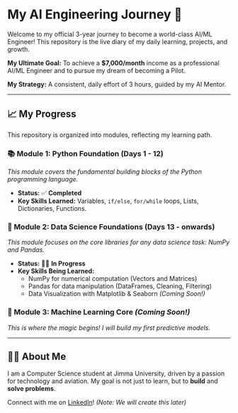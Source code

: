 # My AI Engineering Journey 🚀

Welcome to my official 3-year journey to become a world-class AI/ML Engineer! This repository is the live diary of my daily learning, projects, and growth.

**My Ultimate Goal:** To achieve a **$7,000/month** income as a professional AI/ML Engineer and to pursue my dream of becoming a Pilot.

**My Strategy:** A consistent, daily effort of 3 hours, guided by my AI Mentor.

---

## 📈 My Progress

This repository is organized into modules, reflecting my learning path.

### 📚 Module 1: Python Foundation (Days 1 - 12)
*This module covers the fundamental building blocks of the Python programming language.*
* **Status:** ✅ **Completed**
* **Key Skills Learned:** Variables, `if/else`, `for/while` loops, Lists, Dictionaries, Functions.

### 🔬 Module 2: Data Science Foundations (Days 13 - onwards)
*This module focuses on the core libraries for any data science task: NumPy and Pandas.*
* **Status:** 🏃‍♂️ **In Progress**
* **Key Skills Being Learned:**
  * NumPy for numerical computation (Vectors and Matrices)
  * Pandas for data manipulation (DataFrames, Cleaning, Filtering)
  * Data Visualization with Matplotlib & Seaborn *(Coming Soon!)*

### 🧠 Module 3: Machine Learning Core *(Coming Soon!)*
*This is where the magic begins! I will build my first predictive models.*

---

## 👨‍💻 About Me
I am a Computer Science student at Jimma University, driven by a passion for technology and aviation. My goal is not just to learn, but to **build** and **solve problems**.

Connect with me on [LinkedIn](YOUR_LINKEDIN_URL_HERE)! *(Note: We will create this later)*
